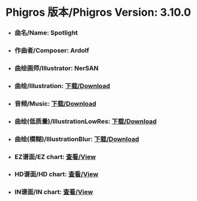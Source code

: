 
# Phigros 版本/Phigros Version:  3.10.0

- ### __曲名/Name:  Spotlight__

- ### __作曲者/Composer:  Ardolf__

- ### __曲绘画师/Illustrator:  NerSAN__

- ### __曲绘/Illustration:  [下载/Download](https://github.com/Po6647A/PAR/releases/download/3.10.0/994.png)__

- ### __音频/Music:  [下载/Download](https://github.com/Po6647A/PAR/releases/download/3.10.0/1860.ogg)__

- ### __曲绘(低质量)/IllustrationLowRes:  [下载/Download](https://github.com/Po6647A/PAR/releases/download/3.10.0/1486.png)__

- ### __曲绘(模糊)/IllustrationBlur:  [下载/Download](https://github.com/Po6647A/PAR/releases/download/3.10.0/1240.png)__


- ### __EZ谱面/EZ chart:  [查看/View](./EZ.json/index.html)__

- ### __HD谱面/HD chart:  [查看/View](./HD.json/index.html)__

- ### __IN谱面/IN chart:  [查看/View](./IN.json/index.html)__
